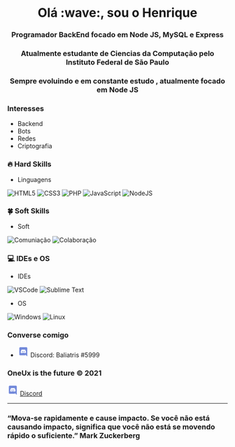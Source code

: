 <h1 align="center"> Olá :wave:, sou o Henrique</h1>

<h3 align="center">Programador BackEnd focado em Node JS, MySQL e Express</h3>
<h3 align="center">Atualmente estudante de Ciencias da Computação pelo Instituto Federal de São Paulo</h3>
<h3 align="center">Sempre evoluindo e em constante estudo , atualmente focado em Node JS </h3>


### Interesses 

- Backend
- Bots
- Redes
- Criptografia


### :fire: Hard Skills

- Linguagens

![HTML5](https://img.shields.io/badge/-HTML5-%23E44D27?style=flat-square&logo=html5&logoColor=ffffff)
![CSS3](https://img.shields.io/badge/-CSS3-1572B6?style=flat-square&logo=css3&logoColor=ffffff)
![PHP](https://img.shields.io/badge/-PHP-777BB4?style=flat-square&logo=PHP&logoColor=ffffff)
![JavaScript](https://img.shields.io/badge/-JavaScript-F7DF1E?style=flat-square&logo=JavaScript&logoColor=ffffff)
![NodeJS](https://img.shields.io/badge/-Node-339933?style=flat-square&logo=Node.js&logoColor=ffffff)
### :four_leaf_clover: Soft Skills



- Soft

![Comuniação](https://img.shields.io/badge/-Comunica%C3%A7%C3%A3o-DE00A5?style=flat-square&logo=&logoColor=ffffff)
![Colaboração](https://img.shields.io/badge/-Colabora%C3%A7%C3%A3o-4F0599?style=flat-square&logo=&logoColor=ffffff)


### :computer: IDEs e OS

- IDEs

![VSCode](http://img.shields.io/badge/-VS%20Code-007ACC?style=flat-square&logo=visual-studio-code&logoColor=ffffff)
![Sublime Text](http://img.shields.io/badge/-Sublime%20Text-FF9900?style=flat-square&logo=sublime-text&logoColor=ffffff)

- OS

![Windows](http://img.shields.io/badge/-Windows-0078D6?style=flat-square&logo=windows&logoColor=ffffff)
![Linux](https://img.shields.io/badge/-Linux-FCC624?style=flat-square&logo=Linux&logoColor=ffffff)


### Converse comigo

- <a><img height="25" src="https://raw.githubusercontent.com/github/explore/80688e429a7d4ef2fca1e82350fe8e3517d3494d/topics/discord/discord.png"> Discord: Baliatris #5999


### OneUx is the future © 2021
<a><img height="25" src="https://raw.githubusercontent.com/github/explore/80688e429a7d4ef2fca1e82350fe8e3517d3494d/topics/discord/discord.png"> [Discord](https://discord.gg/CWbYUZMpdj)
  
  --------------------------------------------------------------------------------------------------------------------------------------------------------------------

<h3>“Mova-se rapidamente e cause impacto. Se você não está causando impacto, significa que você não está se movendo rápido o suficiente.” Mark Zuckerberg</h3>
